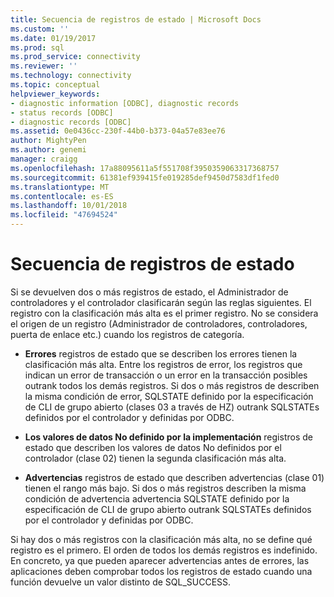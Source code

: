 ```yaml
---
title: Secuencia de registros de estado | Microsoft Docs
ms.custom: ''
ms.date: 01/19/2017
ms.prod: sql
ms.prod_service: connectivity
ms.reviewer: ''
ms.technology: connectivity
ms.topic: conceptual
helpviewer_keywords:
- diagnostic information [ODBC], diagnostic records
- status records [ODBC]
- diagnostic records [ODBC]
ms.assetid: 0e0436cc-230f-44b0-b373-04a57e83ee76
author: MightyPen
ms.author: genemi
manager: craigg
ms.openlocfilehash: 17a88095611a5f551708f3950359063317368757
ms.sourcegitcommit: 61381ef939415fe019285def9450d7583df1fed0
ms.translationtype: MT
ms.contentlocale: es-ES
ms.lasthandoff: 10/01/2018
ms.locfileid: "47694524"
---
```

# <a name="sequence-of-status-records"></a>Secuencia de registros de estado
Si se devuelven dos o más registros de estado, el Administrador de controladores y el controlador clasificarán según las reglas siguientes. El registro con la clasificación más alta es el primer registro. No se considera el origen de un registro (Administrador de controladores, controladores, puerta de enlace etc.) cuando los registros de categoría.  
  
-   **Errores** registros de estado que se describen los errores tienen la clasificación más alta. Entre los registros de error, los registros que indican un error de transacción o un error en la transacción posibles outrank todos los demás registros. Si dos o más registros de describen la misma condición de error, SQLSTATE definido por la especificación de CLI de grupo abierto (clases 03 a través de HZ) outrank SQLSTATEs definidos por el controlador y definidas por ODBC.  
  
-   **Los valores de datos No definido por la implementación** registros de estado que describen los valores de datos No definidos por el controlador (clase 02) tienen la segunda clasificación más alta.  
  
-   **Advertencias** registros de estado que describen advertencias (clase 01) tienen el rango más bajo. Si dos o más registros describen la misma condición de advertencia advertencia SQLSTATE definido por la especificación de CLI de grupo abierto outrank SQLSTATEs definidos por el controlador y definidas por ODBC.  
  
 Si hay dos o más registros con la clasificación más alta, no se define qué registro es el primero. El orden de todos los demás registros es indefinido. En concreto, ya que pueden aparecer advertencias antes de errores, las aplicaciones deben comprobar todos los registros de estado cuando una función devuelve un valor distinto de SQL_SUCCESS.

